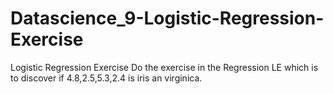 # Datascience_9-Logistic-Regression-Exercise
Logistic Regression Exercise
Do the exercise in the Regression LE which is to discover if 4.8,2.5,5.3,2.4 is iris an virginica.

